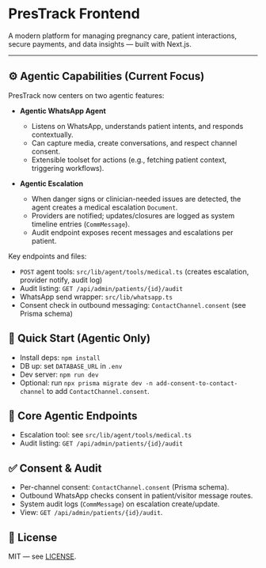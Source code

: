 # PresTrack Frontend

A modern platform for managing pregnancy care, patient interactions, secure payments, and data insights — built with Next.js.

---

## ⚙️ Agentic Capabilities (Current Focus)

PresTrack now centers on two agentic features:

- **Agentic WhatsApp Agent**
  - Listens on WhatsApp, understands patient intents, and responds contextually.
  - Can capture media, create conversations, and respect channel consent.
  - Extensible toolset for actions (e.g., fetching patient context, triggering workflows).

- **Agentic Escalation**
  - When danger signs or clinician-needed issues are detected, the agent creates a medical escalation `Document`.
  - Providers are notified; updates/closures are logged as system timeline entries (`CommMessage`).
  - Audit endpoint exposes recent messages and escalations per patient.

Key endpoints and files:
- `POST` agent tools: `src/lib/agent/tools/medical.ts` (creates escalation, provider notify, audit log)
- Audit listing: `GET /api/admin/patients/{id}/audit`
- WhatsApp send wrapper: `src/lib/whatsapp.ts`
- Consent check in outbound messaging: `ContactChannel.consent` (see Prisma schema)

## 🚀 Quick Start (Agentic Only)

- Install deps: `npm install`
- DB up: set `DATABASE_URL` in `.env`
- Dev server: `npm run dev`
- Optional: run `npx prisma migrate dev -n add-consent-to-contact-channel` to add `ContactChannel.consent`.

## 🔌 Core Agentic Endpoints

- Escalation tool: see `src/lib/agent/tools/medical.ts`
- Audit listing: `GET /api/admin/patients/{id}/audit`

## ✅ Consent & Audit

- Per-channel consent: `ContactChannel.consent` (Prisma schema).
- Outbound WhatsApp checks consent in patient/visitor message routes.
- System audit logs (`CommMessage`) on escalation create/update.
- View: `GET /api/admin/patients/{id}/audit`.

## 🪪 License

MIT — see [LICENSE](./LICENSE).
